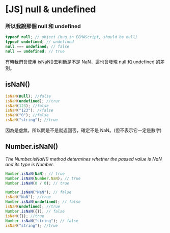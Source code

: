 # [JS] null & undefined

### 所以我說那個 null 和 undefined

```js title="Diffrence with Null & Undefined"
typeof null; // object (bug in ECMAScript, should be null)
typeof undefined; // undefined
null === undefined; // false
null == undefined; // true
```

有時我們會使用 isNaN()去判斷是不是 NaN，這也會發現 null 和 undefined 的差別。

## isNaN()

```js title="Is it not a number ?"
isNaN(null); //false
isNaN(undefined); //trur
isNaN(123); //false
isNaN("123"); //false
isNaN("0"); //false
isNaN("string"); //true
```

因為是虛無，所以問是不是就返回否，確定不是 NaN。(但不表示它一定是數字)

## Number.isNaN()

_The Number.isNaN() method determines whether the passed value is NaN and its type is Number._

```js title="Number.isNaN()"
Number.isNaN(NaN); // true
Number.isNaN(Number.NaN); // true
Number.isNaN(0 / 0); // true

Number.isNaN("NaN"); // false
isNaN("NaN"); //true
Number.isNaN(undefined); // false
isNaN(undefined); //true
Number.isNaN({}); // false
isNaN({}); //true
Number.isNaN("string"); // false
isNaN("string"); //true
```
